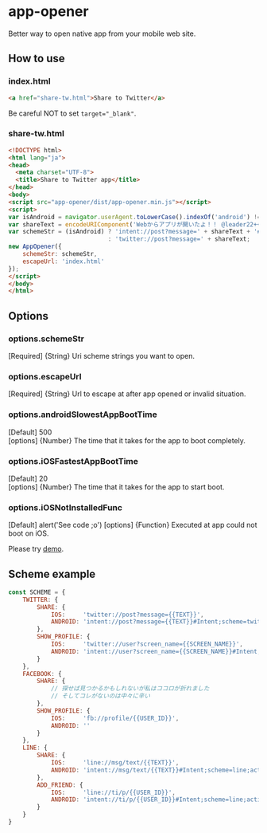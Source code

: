 # app-opener
Better way to open native app from your mobile web site.

## How to use

### index.html
```html
<a href="share-tw.html">Share to Twitter</a>
```

Be careful NOT to set ``target="_blank"``.


### share-tw.html
```html
<!DOCTYPE html>
<html lang="ja">
<head>
  <meta charset="UTF-8">
  <title>Share to Twitter app</title>
</head>
<body>
<script src="app-opener/dist/app-opener.min.js"></script>
<script>
var isAndroid = navigator.userAgent.toLowerCase().indexOf('android') !== -1;
var shareText = encodeURIComponent('Webからアプリが開いたよ！！ @leader22++ https://github.com/leader22/app-opener') + ' ';
var schemeStr = (isAndroid) ? 'intent://post?message=' + shareText + '#Intent;scheme=twitter;package=com.twitter.android;end;'
                            : 'twitter://post?message=' + shareText;
new AppOpener({
    schemeStr: schemeStr,
    escapeUrl: 'index.html'
});
</script>
</body>
</html>
```

## Options
### options.schemeStr
[Required] {String} Uri scheme strings you want to open.

### options.escapeUrl
[Required] {String} Url to escape at after app opened or invalid situation.

### options.androidSlowestAppBootTime
[Default] 500  
[options] {Number} The time that it takes for the app to boot completely.

### options.iOSFastestAppBootTime
[Default] 20  
[options] {Number} The time that it takes for the app to start boot.

### options.iOSNotInstalledFunc
[Default] alert('See code ;o')
[options] {Function} Executed at app could not boot on iOS.

Please try [demo](http://labs.lealog.net/app-opener-sample/).

## Scheme example

```javascript
const SCHEME = {
    TWITTER: {
        SHARE: {
            IOS:     'twitter://post?message={{TEXT}}',
            ANDROID: 'intent://post?message={{TEXT}}#Intent;scheme=twitter;package=com.twitter.android;end;'
        },
        SHOW_PROFILE: {
            IOS:     'twitter://user?screen_name={{SCREEN_NAME}}',
            ANDROID: 'intent://user?screen_name={{SCREEN_NAME}}#Intent;scheme=twitter;package=com.twitter.android;end;'
        }
    },
    FACEBOOK: {
        SHARE: {
            // 探せば見つかるかもしれないが私はココロが折れました
            // そしてコレがないのは中々に辛い
        },
        SHOW_PROFILE: {
            IOS:     'fb://profile/{{USER_ID}}',
            ANDROID: ''
        }
    },
    LINE: {
        SHARE: {
            IOS:     'line://msg/text/{{TEXT}}',
            ANDROID: 'intent://msg/text/{{TEXT}}#Intent;scheme=line;action=android.intent.action.VIEW;category=android.intent.category.BROWSABLE;package=jp.naver.line.android;end;'
        },
        ADD_FRIEND: {
            IOS:     'line://ti/p/{{USER_ID}}',
            ANDROID: 'intent://ti/p/{{USER_ID}}#Intent;scheme=line;action=android.intent.action.VIEW;category=android.intent.category.BROWSABLE;package=jp.naver.line.android;end;'
        }
    }
}
```

